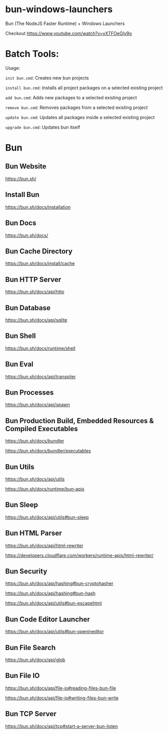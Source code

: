 # bun-windows-launchers
 Bun (The NodeJS Faster Runtime) + Windows Launchers

 Checkout https://www.youtube.com/watch?v=yXTFOeGly9o

# Batch Tools:

Usage:

`init bun.cmd`: Creates new bun projects

`install bun.cmd`: Installs all project packages on a selected existing project

`add bun.cmd`: Adds new packages to a selected existing project

`remove bun.cmd`: Removes packages from a selected existing project

`update bun.cmd`: Updates all packages inside a selected existing project

`upgrade bun.cmd`: Updates bun itself


# Bun

## Bun Website

https://bun.sh/

## Install Bun

https://bun.sh/docs/installation

## Bun Docs

https://bun.sh/docs/

## Bun Cache Directory

https://bun.sh/docs/install/cache

## Bun HTTP Server

https://bun.sh/docs/api/http

## Bun Database

https://bun.sh/docs/api/sqlite

## Bun Shell

https://bun.sh/docs/runtime/shell

## Bun Eval

https://bun.sh/docs/api/transpiler

## Bun Processes

https://bun.sh/docs/api/spawn

## Bun Production Build, Embedded Resources & Compiled Executables

https://bun.sh/docs/bundler

https://bun.sh/docs/bundler/executables

## Bun Utils

https://bun.sh/docs/api/utils

https://bun.sh/docs/runtime/bun-apis

## Bun Sleep

https://bun.sh/docs/api/utils#bun-sleep

## Bun HTML Parser

https://bun.sh/docs/api/html-rewriter

https://developers.cloudflare.com/workers/runtime-apis/html-rewriter/

## Bun Security

https://bun.sh/docs/api/hashing#bun-cryptohasher

https://bun.sh/docs/api/hashing#bun-hash

https://bun.sh/docs/api/utils#bun-escapehtml

## Bun Code Editor Launcher

https://bun.sh/docs/api/utils#bun-openineditor

## Bun File Search

https://bun.sh/docs/api/glob

## Bun File IO

https://bun.sh/docs/api/file-io#reading-files-bun-file

https://bun.sh/docs/api/file-io#writing-files-bun-write

## Bun TCP Server

https://bun.sh/docs/api/tcp#start-a-server-bun-listen

